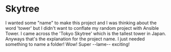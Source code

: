 # Skytree

I wanted some "name" to make this project and I was thinking about the word 'tower' but I didn't want to conflate my random project with Ansible Tower.
I came across the 'Tokyo Skytree' which is the tallest tower in Japan.
Anyways that's the explanation for the project name. I just needed something to name a folder! Wow! Super --lame-- exciting!
